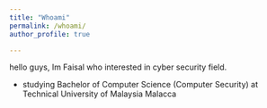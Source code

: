 ```yaml
---
title: "Whoami"
permalink: /whoami/
author_profile: true

---
```


hello guys, Im Faisal who interested in cyber security field.  

- studying Bachelor of Computer Science (Computer Security) at Technical University of Malaysia Malacca
